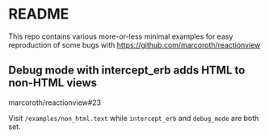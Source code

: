 # README

This repo contains various more-or-less minimal examples for easy reproduction of some bugs with https://github.com/marcoroth/reactionview

## Debug mode with intercept_erb adds HTML to non-HTML views
marcoroth/reactionview#23

Visit `/examples/non_html.text` while `intercept_erb` and `debug_mode` are both set.